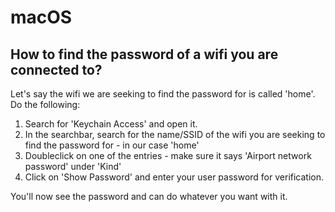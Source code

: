 # macOS


## How to find the password of a wifi you are connected to?

Let's say the wifi we are seeking to find the password for is called 'home'. Do the following:

1. Search for 'Keychain Access' and open it. 
2. In the searchbar, search for the name/SSID of the wifi you are seeking to find the password for - in our case 'home'
3. Doubleclick on one of the entries - make sure it says 'Airport network password' under 'Kind'
4. Click on 'Show Password' and enter your user password for verification.

You'll now see the password and can do whatever you want with it. 